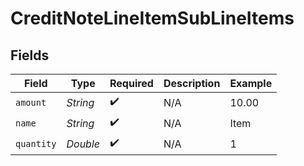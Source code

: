 # CreditNoteLineItemSubLineItems


## Fields

| Field              | Type               | Required           | Description        | Example            |
| ------------------ | ------------------ | ------------------ | ------------------ | ------------------ |
| `amount`           | *String*           | :heavy_check_mark: | N/A                | 10.00              |
| `name`             | *String*           | :heavy_check_mark: | N/A                | Item               |
| `quantity`         | *Double*           | :heavy_check_mark: | N/A                | 1                  |